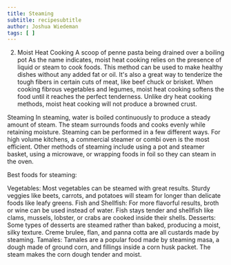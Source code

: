 ```yaml
---
title: Steaming
subtitle: recipesubtitle
author: Joshua Wiedeman
tags: [ ]
---
```


2. Moist Heat Cooking
A scoop of penne pasta being drained over a boiling pot
As the name indicates, moist heat cooking relies on the presence of liquid or steam to cook foods. This method can be used to make healthy dishes without any added fat or oil. It's also a great way to tenderize the tough fibers in certain cuts of meat, like beef chuck or brisket. When cooking fibrous vegetables and legumes, moist heat cooking softens the food until it reaches the perfect tenderness. Unlike dry heat cooking methods, moist heat cooking will not produce a browned crust.

Steaming
In steaming, water is boiled continuously to produce a steady amount of steam. The steam surrounds foods and cooks evenly while retaining moisture. Steaming can be performed in a few different ways. For high volume kitchens, a commercial steamer or combi oven is the most efficient. Other methods of steaming include using a pot and steamer basket, using a microwave, or wrapping foods in foil so they can steam in the oven.

Best foods for steaming:

Vegetables: Most vegetables can be steamed with great results. Sturdy veggies like beets, carrots, and potatoes will steam for longer than delicate foods like leafy greens.
Fish and Shellfish: For more flavorful results, broth or wine can be used instead of water. Fish stays tender and shellfish like clams, mussels, lobster, or crabs are cooked inside their shells.
Desserts: Some types of desserts are steamed rather than baked, producing a moist, silky texture. Creme brulee, flan, and panna cotta are all custards made by steaming.
Tamales: Tamales are a popular food made by steaming masa, a dough made of ground corn, and fillings inside a corn husk packet. The steam makes the corn dough tender and moist.